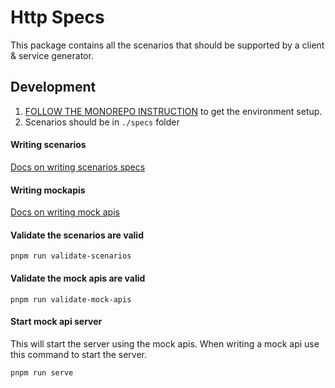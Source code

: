 # Http Specs

This package contains all the scenarios that should be supported by a client & service generator.

## Development

1. [FOLLOW THE MONOREPO INSTRUCTION](https://github.com/Azure/cadl-ranch) to get the environment setup.
2. Scenarios should be in `./specs` folder

#### Writing scenarios

[Docs on writing scenarios specs](../../docs/writing-scenario-spec.md)

#### Writing mockapis

[Docs on writing mock apis](../../docs/writing-mock-apis.md)

#### Validate the scenarios are valid

```
pnpm run validate-scenarios
```

#### Validate the mock apis are valid

```
pnpm run validate-mock-apis
```

#### Start mock api server

This will start the server using the mock apis. When writing a mock api use this command to start the server.

```bash
pnpm run serve
```
